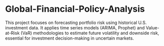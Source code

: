 # Global-Financial-Policy-Analysis
This project focuses on forecasting portfolio risk using historical U.S. investment data. It applies time series models (ARIMA, Prophet) and Value-at-Risk (VaR) methodologies to estimate future volatility and downside risk, essential for investment decision-making in uncertain markets.

